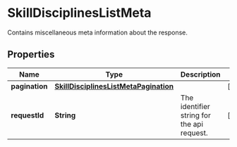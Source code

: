 

# SkillDisciplinesListMeta

Contains miscellaneous meta information about the response.

## Properties

| Name | Type | Description | Notes |
|------------ | ------------- | ------------- | -------------|
|**pagination** | [**SkillDisciplinesListMetaPagination**](SkillDisciplinesListMetaPagination.md) |  |  [optional] |
|**requestId** | **String** | The identifier string for the api request. |  [optional] |



